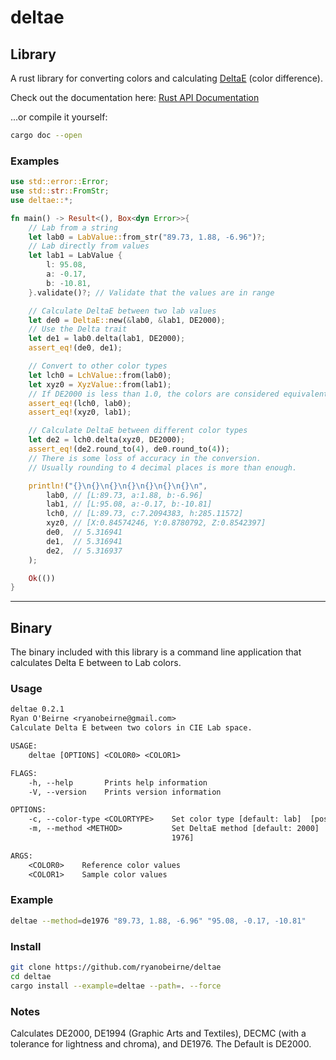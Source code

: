 # deltae

## Library

A rust library for converting colors and calculating
[DeltaE](http://www.colorwiki.com/wiki/Delta_E:_The_Color_Difference) (color
difference).

Check out the documentation here:
[Rust API Documentation](https://ryanobeirne.github.io/deltae)

...or compile it yourself:

```sh
cargo doc --open
```

### Examples

```rust
use std::error::Error;
use std::str::FromStr;
use deltae::*;

fn main() -> Result<(), Box<dyn Error>>{
    // Lab from a string
    let lab0 = LabValue::from_str("89.73, 1.88, -6.96")?;
    // Lab directly from values
    let lab1 = LabValue {
        l: 95.08,
        a: -0.17,
        b: -10.81,
    }.validate()?; // Validate that the values are in range

    // Calculate DeltaE between two lab values
    let de0 = DeltaE::new(&lab0, &lab1, DE2000);
    // Use the Delta trait
    let de1 = lab0.delta(lab1, DE2000);
    assert_eq!(de0, de1);

    // Convert to other color types
    let lch0 = LchValue::from(lab0);
    let xyz0 = XyzValue::from(lab1);
    // If DE2000 is less than 1.0, the colors are considered equivalent
    assert_eq!(lch0, lab0);
    assert_eq!(xyz0, lab1);

    // Calculate DeltaE between different color types
    let de2 = lch0.delta(xyz0, DE2000);
    assert_eq!(de2.round_to(4), de0.round_to(4));
    // There is some loss of accuracy in the conversion.
    // Usually rounding to 4 decimal places is more than enough.

    println!("{}\n{}\n{}\n{}\n{}\n{}\n{}\n",
        lab0, // [L:89.73, a:1.88, b:-6.96]
        lab1, // [L:95.08, a:-0.17, b:-10.81]
        lch0, // [L:89.73, c:7.2094383, h:285.11572]
        xyz0, // [X:0.84574246, Y:0.8780792, Z:0.8542397]
        de0,  // 5.316941
        de1,  // 5.316941
        de2,  // 5.316937
    );

    Ok(())
}
```

---

## Binary

The binary included with this library is a command line application that
calculates Delta E between to Lab colors.

### Usage

```txt
deltae 0.2.1
Ryan O'Beirne <ryanobeirne@gmail.com>
Calculate Delta E between two colors in CIE Lab space.

USAGE:
    deltae [OPTIONS] <COLOR0> <COLOR1>

FLAGS:
    -h, --help       Prints help information
    -V, --version    Prints version information

OPTIONS:
    -c, --color-type <COLORTYPE>    Set color type [default: lab]  [possible values: lab, lch, xyz]
    -m, --method <METHOD>           Set DeltaE method [default: 2000]  [possible values: 2000, 1994, 1994T, CMC1, CMC2,
                                    1976]

ARGS:
    <COLOR0>    Reference color values
    <COLOR1>    Sample color values
```

### Example

```sh
deltae --method=de1976 "89.73, 1.88, -6.96" "95.08, -0.17, -10.81"
```

### Install

```sh
git clone https://github.com/ryanobeirne/deltae
cd deltae
cargo install --example=deltae --path=. --force
```

### Notes

Calculates DE2000, DE1994 (Graphic Arts and Textiles), DECMC (with a tolerance
for lightness and chroma), and DE1976. The Default is DE2000.
